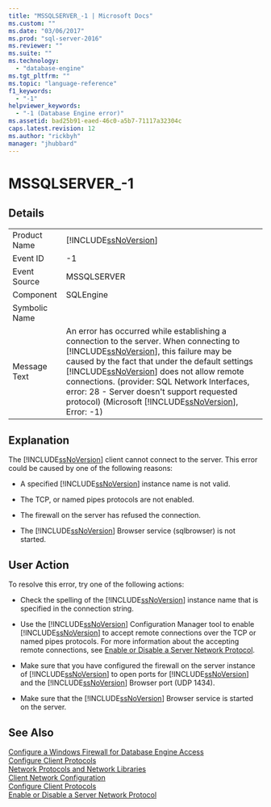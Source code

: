 ```yaml
---
title: "MSSQLSERVER_-1 | Microsoft Docs"
ms.custom: ""
ms.date: "03/06/2017"
ms.prod: "sql-server-2016"
ms.reviewer: ""
ms.suite: ""
ms.technology: 
  - "database-engine"
ms.tgt_pltfrm: ""
ms.topic: "language-reference"
f1_keywords: 
  - "-1"
helpviewer_keywords: 
  - "-1 (Database Engine error)"
ms.assetid: bad25b91-eaed-46c0-a5b7-71117a32304c
caps.latest.revision: 12
ms.author: "rickbyh"
manager: "jhubbard"
---
```

# MSSQLSERVER_-1
  
## Details  
  
|||  
|-|-|  
|Product Name|[!INCLUDE[ssNoVersion](../a9notintoc/includes/ssnoversion-md.md)]|  
|Event ID|-1|  
|Event Source|MSSQLSERVER|  
|Component|SQLEngine|  
|Symbolic Name||  
|Message Text|An error has occurred while establishing a connection to the server.  When connecting to [!INCLUDE[ssNoVersion](../a9notintoc/includes/ssnoversion-md.md)], this failure may be caused by the fact that under the default settings [!INCLUDE[ssNoVersion](../a9notintoc/includes/ssnoversion-md.md)] does not allow remote connections. (provider: SQL Network Interfaces, error: 28 - Server doesn't support requested protocol) (Microsoft [!INCLUDE[ssNoVersion](../a9notintoc/includes/ssnoversion-md.md)], Error: -1)|  
  
## Explanation  
The [!INCLUDE[ssNoVersion](../a9notintoc/includes/ssnoversion-md.md)] client cannot connect to the server. This error could be caused by one of the following reasons:  
  
-   A specified [!INCLUDE[ssNoVersion](../a9notintoc/includes/ssnoversion-md.md)] instance name is not valid.  
  
-   The TCP, or named pipes protocols are not enabled.  
  
-   The firewall on the server has refused the connection.  
  
-   The [!INCLUDE[ssNoVersion](../a9notintoc/includes/ssnoversion-md.md)] Browser service (sqlbrowser) is not started.  
  
## User Action  
To resolve this error, try one of the following actions:  
  
-   Check the spelling of the [!INCLUDE[ssNoVersion](../a9notintoc/includes/ssnoversion-md.md)] instance name that is specified in the connection string.  
  
-   Use the [!INCLUDE[ssNoVersion](../a9notintoc/includes/ssnoversion-md.md)] Configuration Manager tool to enable [!INCLUDE[ssNoVersion](../a9notintoc/includes/ssnoversion-md.md)] to accept remote connections over the TCP or named pipes protocols. For more information about the accepting remote connections, see [Enable or Disable a Server Network Protocol](../database-engine/configure/windows/enable-or-disable-a-server-network-protocol.md).  
  
-   Make sure that you have configured the firewall on the server instance of [!INCLUDE[ssNoVersion](../a9notintoc/includes/ssnoversion-md.md)] to open ports for [!INCLUDE[ssNoVersion](../a9notintoc/includes/ssnoversion-md.md)] and the [!INCLUDE[ssNoVersion](../a9notintoc/includes/ssnoversion-md.md)] Browser port (UDP 1434).  
  
-   Make sure that the [!INCLUDE[ssNoVersion](../a9notintoc/includes/ssnoversion-md.md)] Browser service is started on the server.  
  
## See Also  
[Configure a Windows Firewall for Database Engine Access](../database-engine/configure/windows/configure-a-windows-firewall-for-database-engine-access.md)  
[Configure Client Protocols](../database-engine/configure/windows/configure-client-protocols.md)  
[Network Protocols and Network Libraries](../sql-server/install/network-protocols-and-network-libraries.md)  
[Client Network Configuration](../database-engine/configure/windows/client-network-configuration.md)  
[Configure Client Protocols](../database-engine/configure/windows/configure-client-protocols.md)  
[Enable or Disable a Server Network Protocol](../database-engine/configure/windows/enable-or-disable-a-server-network-protocol.md)  
  
